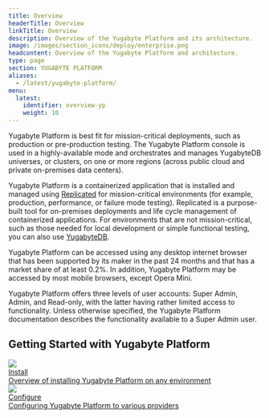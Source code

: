 ```yaml
---
title: Overview
headerTitle: Overview
linkTitle: Overview
description: Overview of the Yugabyte Platform and its architecture.
image: /images/section_icons/deploy/enterprise.png
headcontent: Overview of the Yugabyte Platform and architecture.
type: page
section: YUGABYTE PLATFORM
aliases:
  - /latest/yugabyte-platform/
menu:
  latest:
    identifier: overview-yp
    weight: 10
---
```


Yugabyte Platform is best fit for mission-critical deployments, such as production or pre-production testing. The Yugabyte Platform console is used in a highly-available mode and orchestrates and manages YugabyteDB universes, or clusters, on one or more regions (across public cloud and private on-premises data centers).

Yugabyte Platform is a containerized application that is installed and managed using <a href="https://www.replicated.com/" target="_blank">Replicated</a> for mission-critical environments (for example, production, performance, or failure mode testing). Replicated is a purpose-built tool for on-premises deployments and life cycle management of containerized applications. For environments that are not mission-critical, such as those needed for local development or simple functional testing, you can also use <a href="../../quick-start/install">YugabyteDB</a>.

Yugabyte Platform can be accessed using any desktop internet browser that has been supported by its maker in the past 24 months and that has a market share of at least 0.2%. In addition, Yugabyte Platform may be accessed by most mobile browsers, except Opera Mini.

Yugabyte Platform offers three levels of user accounts: Super Admin, Admin, and Read-only, with the latter having rather limited access to functionality. Unless otherwise specified, the Yugabyte Platform documentation describes the functionality available to a Super Admin user.

## Getting Started with Yugabyte Platform

<div class="row">

  <div class="col-12 col-md-6 col-lg-12 col-xl-6">
    <a class="section-link icon-offset" href="install/public-cloud/">
      <div class="head">
        <img class="icon" src="/images/section_icons/quick_start/install.png" aria-hidden="true" />
        <div class="title">Install</div>
      </div>
      <div class="body">
        Overview of installing Yugabyte Platform on any environment
      </div>
    </a>
  </div>

  <div class="col-12 col-md-6 col-lg-12 col-xl-6">
    <a class="section-link icon-offset" href="configure/aws/">
      <div class="head">
        <img class="icon" src="/images/section_icons/quick_start/create_cluster.png" aria-hidden="true" />
        <div class="title">Configure</div>
      </div>
      <div class="body">
        Configuring Yugabyte Platform to various providers
      </div>
    </a>
  </div>

</div>

